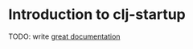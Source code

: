 # Introduction to clj-startup

TODO: write [great documentation](http://jacobian.org/writing/great-documentation/what-to-write/)
